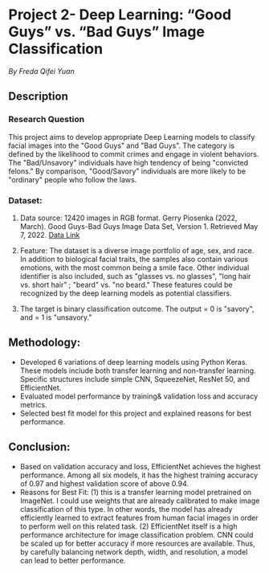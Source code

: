 # Project 2- Deep Learning: “Good Guys” vs. “Bad Guys” Image Classification 
*By Freda Qifei Yuan*

## Description
### Research Question
This project aims to develop appropriate Deep Learning models to classify facial images into the "Good Guys" and "Bad Guys". The category is defined by the likelihood to commit crimes and engage in violent behaviors. The "Bad/Unsavory" individuals have high tendency of being "convicted felons." By comparison, "Good/Savory" individuals are more likely to be "ordinary" people who follow the laws.


### Dataset: 

1. Data source: 12420 images in RGB format. Gerry Piosenka (2022, March). Good Guys-Bad Guys Image Data Set, Version 1. Retrieved May 7, 2022. [Data Link](https://www.kaggle.com/datasets/gpiosenka/good-guysbad-guys-image-data-set)

2. Feature: The dataset is a diverse image portfolio of age, sex, and race. In addition to biological facial traits, the samples also contain various emotions, with the most common being a smile face. Other individual identifier is also included, such as "glasses vs. no glasses", "long hair vs. short hair" ; "beard" vs. "no beard." These features could be recognized by the deep learning models as potential classifiers.

3. The target is binary classification outcome. The output = 0 is "savory", and = 1 is "unsavory."


## Methodology: 
-	Developed 6 variations of deep learning models using Python Keras. These models include both transfer learning and non-transfer learning. Specific structures include simple CNN, SqueezeNet, ResNet 50, and EfficientNet. 
-	Evaluated model performance by training& validation loss and accuracy metrics. 
- Selected best fit model for this project and explained reasons for best performance.

## Conclusion: 
- Based on validation accuracy and loss, EfficientNet achieves the highest performance. Among all six models, it has the highest training accuracy of 0.97 and highest validation score of above 0.94. 
- Reasons for Best Fit:
  (1) this is a transfer learning model pretrained on ImageNet. I could use weights that are already calibrated to make image classification of this type. In other words, the model has already efficiently learned to extract features from human facial images in order to perform well on this related task.
  (2) EfficientNet itself is a high performance architecture for image classification problem. CNN could be scaled up for better accuracy if more resources are available. Thus, by carefully balancing network depth, width, and resolution, a model can lead to better performance. 
